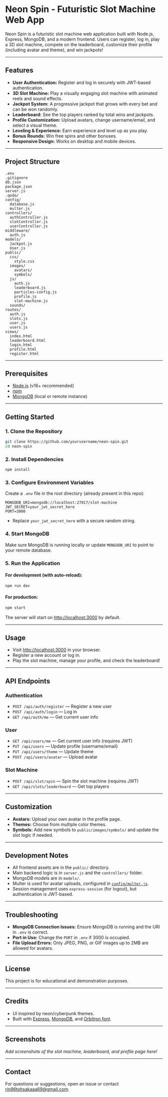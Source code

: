 # Neon Spin - Futuristic Slot Machine Web App

Neon Spin is a futuristic slot machine web application built with Node.js, Express, MongoDB, and a modern frontend. Users can register, log in, play a 3D slot machine, compete on the leaderboard, customize their profile (including avatar and theme), and win jackpots!

---

## Features

- **User Authentication:** Register and log in securely with JWT-based authentication.
- **3D Slot Machine:** Play a visually engaging slot machine with animated reels and sound effects.
- **Jackpot System:** A progressive jackpot that grows with every bet and can be won randomly.
- **Leaderboard:** See the top players ranked by total wins and jackpots.
- **Profile Customization:** Upload avatars, change username/email, and select a visual theme.
- **Leveling & Experience:** Earn experience and level up as you play.
- **Bonus Rounds:** Win free spins and other bonuses.
- **Responsive Design:** Works on desktop and mobile devices.

---

## Project Structure

```
.env
.gitignore
db.json
package.json
server.js
.qodo/
config/
  database.js
  multer.js
controllers/
  authController.js
  slotController.js
  userController.js
middleware/
  auth.js
models/
  Jackpot.js
  User.js
public/
  css/
    style.css
  images/
    avatars/
    symbols/
  js/
    auth.js
    leaderboard.js
    particles-config.js
    profile.js
    slot-machine.js
  sounds/
routes/
  auth.js
  slots.js
  user.js
  users.js
views/
  index.html
  leaderboard.html
  login.html
  profile.html
  register.html
```

---

## Prerequisites

- [Node.js](https://nodejs.org/) (v16+ recommended)
- [npm](https://www.npmjs.com/)
- [MongoDB](https://www.mongodb.com/) (local or remote instance)

---

## Getting Started

### 1. Clone the Repository

```sh
git clone https://github.com/yourusername/neon-spin.git
cd neon-spin
```

### 2. Install Dependencies

```sh
npm install
```

### 3. Configure Environment Variables

Create a `.env` file in the root directory (already present in this repo):

```
MONGODB_URI=mongodb://localhost:27017/slot-machine
JWT_SECRET=your_jwt_secret_here
PORT=3000
```

- Replace `your_jwt_secret_here` with a secure random string.

### 4. Start MongoDB

Make sure MongoDB is running locally or update `MONGODB_URI` to point to your remote database.

### 5. Run the Application

#### For development (with auto-reload):

```sh
npm run dev
```

#### For production:

```sh
npm start
```

The server will start on [http://localhost:3000](http://localhost:3000) by default.

---

## Usage

- Visit [http://localhost:3000](http://localhost:3000) in your browser.
- Register a new account or log in.
- Play the slot machine, manage your profile, and check the leaderboard!

---

## API Endpoints

### Authentication

- `POST /api/auth/register` — Register a new user
- `POST /api/auth/login` — Log in
- `GET /api/auth/me` — Get current user info

### User

- `GET /api/users/me` — Get current user info (requires JWT)
- `PUT /api/users` — Update profile (username/email)
- `PUT /api/users/theme` — Update theme
- `POST /api/users/avatar` — Upload avatar

### Slot Machine

- `POST /api/slot/spin` — Spin the slot machine (requires JWT)
- `GET /api/slots/leaderboard` — Get top players

---

## Customization

- **Avatars:** Upload your own avatar in the profile page.
- **Themes:** Choose from multiple color themes.
- **Symbols:** Add new symbols to `public/images/symbols/` and update the slot logic if needed.

---

## Development Notes

- All frontend assets are in the `public/` directory.
- Main backend logic is in `server.js` and the `controllers/` folder.
- MongoDB models are in `models/`.
- Multer is used for avatar uploads, configured in [`config/multer.js`](config/multer.js).
- Session management uses `express-session` (for logout), but authentication is JWT-based.

---

## Troubleshooting

- **MongoDB Connection Issues:** Ensure MongoDB is running and the URI in `.env` is correct.
- **Port in Use:** Change the `PORT` in `.env` if 3000 is occupied.
- **File Upload Errors:** Only JPEG, PNG, or GIF images up to 2MB are allowed for avatars.

---

## License

This project is for educational and demonstration purposes.

---

## Credits

- UI inspired by neon/cyberpunk themes.
- Built with [Express](https://expressjs.com/), [MongoDB](https://www.mongodb.com/), and [Orbitron font](https://fonts.google.com/specimen/Orbitron).

---

## Screenshots

_Add screenshots of the slot machine, leaderboard, and profile page here!_

---

## Contact

For questions or suggestions, open an issue or contact [rin96tohsakaaa69@gmail.com](mailto:rin96tohsakaaa69@gmail.com).
